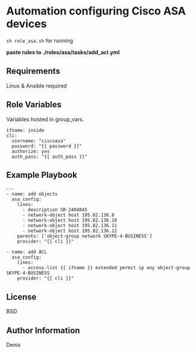 Automation configuring Cisco ASA devices
=========

```sh role_asa.sh``` for running

**paste rules to ./roles/asa/tasks/add_acl.yml**

Requirements
------------

Linux & Ansible required

Role Variables
--------------

Variables hosted in group_vars. 

```
ifname: inside
cli:
  username: "ciscoasa"
  password: "{{ password }}"
  authorize: yes
  auth_pass: "{{ auth_pass }}"
```

Example Playbook
----------------

```
---
- name: add objects
  asa_config:
    lines:
      - description SR-2404845
      - network-object host 195.82.136.8
      - network-object host 195.82.136.10
      - network-object host 195.82.136.11
      - network-object host 195.82.136.12
    parents: ['object-group network SKYPE-4-BUSINESS']
    provider: "{{ cli }}"

- name: add ACL
  asa_config:
    lines:
      - access-list {{ ifname }} extended permit ip any object-group SKYPE-4-BUSINESS
    provider: "{{ cli }}"
```

License
-------

BSD

Author Information
------------------

Denis